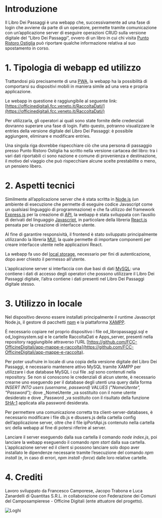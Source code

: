 # Introduzione

Il Libro Dei Passaggi è una webapp che, successivamente ad una fase di login che avviene da parte di un operatore, permette tramite comunicazione con un’applicazione server di eseguire operazioni CRUD sulla versione digitale del “Libro Dei Passaggi”, ovvero di un libro in cui chi visita [Punto Ristoro Ostiglia](https://www.facebook.com/Infopointostiglia) può riportare qualche informazione relativa al suo spostamento in corso.


# 1. Tipologia di webapp ed utilizzo

Trattandosi più precisamente di una [PWA](https://it.wikipedia.org/wiki/Progressive_Web_App), la webapp ha la possibilità di comportarsi su dispositivi mobili in maniera simile ad una vera e propria applicazione.

Le webapp in questione è raggiungibile al seguente link: [https://officinedigitali.fcc.veneto.it/RaccoltaDati/](https://officinedigitali.fcc.veneto.it/RaccoltaDati/) 

Per utilizzarla, gli operatori ai quali sono state fornite delle credenziali dovranno superare una fase di login. Fatto questo, potranno visualizzare le entries della versione digitale del Libro Dei Passaggi: è possibile aggiungere, eliminare e modificare entries.

Una singola riga dovrebbe rispecchiare ciò che una persona di passaggio presso Punto Ristoro Ostiglia ha scritto nella versione cartacea del libro: tra i vari dati riportabili ci sono nazione e comune di provenienza e destinazione, il motivo del viaggio che può rispecchiare alcune scelte prestabilite o meno, un pensiero libero.


# 2. Aspetti tecnici

Similmente all’applicazione server che è stata scritta in [Node.js](https://nodejs.org/it/) (un ambiente di esecuzione che permette di eseguire codice Javascript come un qualsiasi linguaggio di programmazione) e che fa utilizzo del framework [Express.js](https://expressjs.com/it/) per la creazione di [API](https://it.wikipedia.org/wiki/Application_programming_interface), la webapp è stata sviluppata con l’ausilio di derivati del linguaggio [Javascript](https://www.javascript.com/), in particolare della libreria [React.js](https://it.reactjs.org/) pensata per la creazione di interfacce utente.

Al fine di garantire responsività, il frontend è stato sviluppato principalmente utilizzando la libreria [MUI](https://mui.com/), la quale permette di importare componenti per creare interfacce utente nelle applicazioni React.

La webapp fa uso del [local storage](https://en.wikipedia.org/wiki/Web_storage#Local_and_session_storage), necessario per fini di autenticazione, dopo aver chiesto il permesso all’utente.

L’applicazione server si interfaccia con due basi di dati [MySQL](https://www.mysql.com/it/): una contiene i dati di accesso degli operatori che possono utilizzare il Libro Dei Passaggi digitale, l’altra contiene i dati presenti nel Libro Dei Passaggi digitale stesso.


# 3. Utilizzo in locale

Nel dispositivo devono essere installati principalmente il runtime Javascript Node.js, il gestore di pacchetti [npm](https://www.nodeacademy.it/cose-npm-installazione-locale-globale-aggiornamento) e la piattaforma [XAMPP](https://www.apachefriends.org/it/index.html).

È necessario copiare nel proprio dispositivo i file od_libropassaggi.sql e od_loginsystem.sql e le cartelle RaccoltaDati e Apps_server, presenti nella repository raggiungibile attraverso l’URL [https://github.com/FCC-OfficineDigitali/app-mappe-e-raccolta](https://github.com/FCC-OfficineDigitali/app-mappe-e-raccolta).

Per poter usufruire in locale di una copia della versione digitale del Libro Dei Passaggi, è necessario mantenere attivo MySQL tramite XAMPP per utilizzare i due database MySQL i cui file .sql sono contenuti nella repository. Se non si conoscono le credenziali di alcun utente, è necessario crearne uno eseguendo per il database degli utenti una query dalla forma _INSERT INTO users (username, password) VALUES ("NomeUtente", "Password");_ dove _NomeUtente _va sostituito con il nome utente desiderato e dove _Password _va sostituito con il risultato della funzione [SHA-1](http://www.sha1-online.com/) applicata alla password desiderata.

Per permettere una comunicazione corretta tra client-server-databases, è necessario modificare i file db.js e dbusers.js della cartella config dell’applicazione server, oltre che il file ipPortApi.js contenuto nella cartella src della webapp al fine di potersi riferire al server.

Lanciare il server eseguendo dalla sua cartella il comando _node index.js_, poi lanciare la webapp eseguendo il comando _npm start_ dalla sua cartella. L’applicazione server ed il client si possono lanciare solo dopo aver installato le dipendenze necessarie tramite l’esecuzione del comando _npm install_ (e, in caso di errori, _npm install –force_) dalle loro relative cartelle.


# 4. Crediti

Lavoro sviluppato da Francesco Camporese, Jacopo Trabona e Luca Zanardelli di Quantitas S.R.L. in collaborazione con Federazione dei Comuni del Camposampierese - Officine Digitali (ente attuatore del progetto).


![Loghi](/mergedLogos.png)